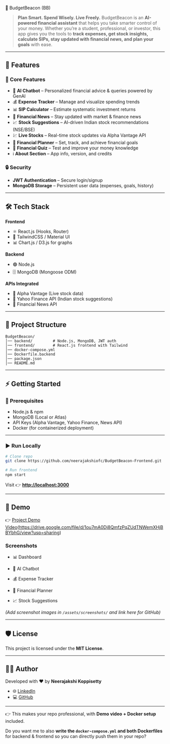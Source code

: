 💸 BudgetBeacon (BB)

> **Plan Smart. Spend Wisely. Live Freely.**
> BudgetBeacon is an **AI-powered financial assistant** that helps you take smarter control of your money.
> Whether you’re a student, professional, or investor, this app gives you the tools to **track expenses, get stock insights, calculate SIPs, stay updated with financial news, and plan your goals** with ease.

---

## 🚀 Features

### 🔹 Core Features

* 🤖 **AI Chatbot** – Personalized financial advice & queries powered by GenAI
* 💰 **Expense Tracker** – Manage and visualize spending trends
* 📊 **SIP Calculator** – Estimate systematic investment returns
* 📰 **Financial News** – Stay updated with market & finance news
* 📈 **Stock Suggestions** – AI-driven Indian stock recommendations (NSE/BSE)
* 💹 **Live Stocks** – Real-time stock updates via Alpha Vantage API
* 🎯 **Financial Planner** – Set, track, and achieve financial goals
* 🧠 **Financial Quiz** – Test and improve your money knowledge
* ℹ️ **About Section** – App info, version, and credits

### 🔒 Security

* **JWT Authentication** – Secure login/signup
* **MongoDB Storage** – Persistent user data (expenses, goals, history)

---

## 🛠️ Tech Stack

**Frontend**

* ⚛️ React.js (Hooks, Router)
* 🎨 TailwindCSS / Material UI
* 📊 Chart.js / D3.js for graphs

**Backend**

* 🟢 Node.js 
* 🗄️ MongoDB (Mongoose ODM)

**APIs Integrated**

* 📡 Alpha Vantage (Live stock data)
* 📡 Yahoo Finance API (Indian stock suggestions)
* 📰 Financial News API

---

## 📂 Project Structure

```
BudgetBeacon/
│── backend/         # Node.js, MongoDB, JWT auth
│── frontend/        # React.js frontend with Tailwind
│── docker-compose.yml
│── Dockerfile.backend
│── package.json
│── README.md
```

---

## ⚡ Getting Started

### 🔧 Prerequisites

* Node.js & npm
* MongoDB (Local or Atlas)
* API Keys (Alpha Vantage, Yahoo Finance, News API)
* Docker (for containerized deployment)

---

### ▶️ Run Locally

```bash
# Clone repo
git clone https://github.com/neerajakshiofc/BudgetBeacon-Frontend.git

# Run frontend
npm start
```

Visit 👉 **[http://localhost:3000](http://localhost:3000)**

---

## 🎥 Demo

👉 [Project Demo Video](#)(https://drive.google.com/file/d/1ou7mA0Dj8QmfzPqZUdTNWemXHjBBYbhG/view?usp=sharing)

### Screenshots

* 📊 Dashboard
  
* 🤖 AI Chatbot
* 💰 Expense Tracker
* 🎯 Financial Planner
* 📈 Stock Suggestions

*(Add screenshot images in `/assets/screenshots/` and link here for GitHub)*

---
## 🛡️ License

This project is licensed under the **MIT License**.

---

## 👩‍💻 Author

Developed with ❤️ by **Neerajakshi Koppisetty**

* 🌐 [LinkedIn](https://www.linkedin.com/in/koppisetty-neerajakshi/)
* 💻 [GitHub](https://github.com/neerajakshiofc)

---

👉 This makes your repo professional, with **Demo video + Docker setup** included.

Do you want me to also **write the `docker-compose.yml` and both Dockerfiles** for backend & frontend so you can directly push them in your repo?

 
